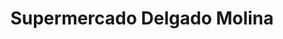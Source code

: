 ---
title: "Supermercado Delgado Molina"
url: /rus/supermercado-delgado-molina/
shop: supermercado
---